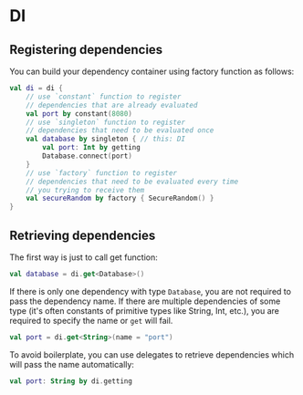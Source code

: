 # DI

## Registering dependencies

You can build your dependency container using factory function as follows:

```kotlin
val di = di {
    // use `constant` function to register
    // dependencies that are already evaluated
    val port by constant(8080)
    // use `singleton` function to register
    // dependencies that need to be evaluated once
    val database by singleton { // this: DI
        val port: Int by getting
        Database.connect(port)
    }
    // use `factory` function to register
    // dependencies that need to be evaluated every time
    // you trying to receive them
    val secureRandom by factory { SecureRandom() }
}
```

## Retrieving dependencies

The first way is just to call get function:

```kotlin
val database = di.get<Database>()
```

If there is only one dependency with type `Database`, you are not 
required to pass the dependency name. If there are multiple dependencies
of some type (it's often constants of primitive types like String, Int, etc.),
you are required to specify the name or `get` will fail.

```kotlin
val port = di.get<String>(name = "port")
```

To avoid boilerplate, you can use delegates to retrieve dependencies which will
pass the name automatically:

```kotlin
val port: String by di.getting
```
